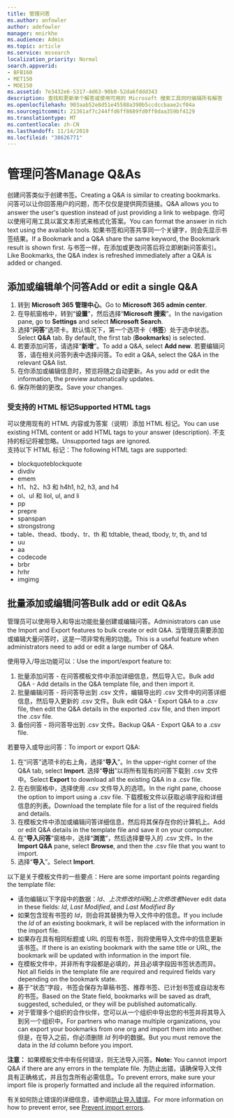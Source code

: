 ```yaml
---
title: 管理问答
ms.author: anfowler
author: adefowler
manager: mnirkhe
ms.audience: Admin
ms.topic: article
ms.service: mssearch
localization_priority: Normal
search.appverid:
- BFB160
- MET150
- MOE150
ms.assetid: 7e3432e6-5317-4d63-90b0-52da6fddd343
description: 查找和更新单个解答或使用可用的 Microsoft 搜索工具同时编辑所有解答
ms.openlocfilehash: 903aab52e8d51e45588a390b5ccdccbaae2cf04a
ms.sourcegitcommit: 21361af7c244ffd6ff8689fd0ff0daa359bf4129
ms.translationtype: MT
ms.contentlocale: zh-CN
ms.lasthandoff: 11/14/2019
ms.locfileid: "38626771"
---
```

# <a name="manage-qas"></a><span data-ttu-id="2dcca-103">管理问答</span><span class="sxs-lookup"><span data-stu-id="2dcca-103">Manage Q&As</span></span>

<span data-ttu-id="2dcca-104">创建问答类似于创建书签。</span><span class="sxs-lookup"><span data-stu-id="2dcca-104">Creating a Q&A is similar to creating bookmarks.</span></span> <span data-ttu-id="2dcca-105">问答可以让你回答用户的问题，而不仅仅是提供网页链接。</span><span class="sxs-lookup"><span data-stu-id="2dcca-105">Q&A allows you to answer the user's question instead of just providing a link to webpage.</span></span> <span data-ttu-id="2dcca-106">你可以使用可用工具以富文本形式来格式化答案。</span><span class="sxs-lookup"><span data-stu-id="2dcca-106">You can format the answer in rich text using the available tools.</span></span> <span data-ttu-id="2dcca-107">如果书签和问答共享同一个关键字，则会先显示书签结果。</span><span class="sxs-lookup"><span data-stu-id="2dcca-107">If a Bookmark and a Q&A share the same keyword, the Bookmark result is shown first.</span></span> <span data-ttu-id="2dcca-108">与书签一样，在添加或更改问答后将立即刷新问答索引。</span><span class="sxs-lookup"><span data-stu-id="2dcca-108">Like Bookmarks, the Q&A index is refreshed immediately after a Q&A is added or changed.</span></span> 

## <a name="add-or-edit-a-single-qa"></a><span data-ttu-id="2dcca-109">添加或编辑单个问答</span><span class="sxs-lookup"><span data-stu-id="2dcca-109">Add or edit a single Q&A</span></span>
1. <span data-ttu-id="2dcca-110">转到 **Microsoft 365 管理中心**。</span><span class="sxs-lookup"><span data-stu-id="2dcca-110">Go to **Microsoft 365 admin center**.</span></span>
1. <span data-ttu-id="2dcca-111">在导航窗格中，转到“**设置**”，然后选择“**Microsoft 搜索**”。</span><span class="sxs-lookup"><span data-stu-id="2dcca-111">In the navigation pane, go to **Settings** and select **Microsoft Search**.</span></span>
1. <span data-ttu-id="2dcca-112">选择“**问答**”选项卡。默认情况下，第一个选项卡（**书签**）处于选中状态。</span><span class="sxs-lookup"><span data-stu-id="2dcca-112">Select **Q&A** tab. By default, the first tab (**Bookmarks**) is selected.</span></span>
1. <span data-ttu-id="2dcca-113">若要添加问答，请选择“**新增**”。</span><span class="sxs-lookup"><span data-stu-id="2dcca-113">To add a Q&A, select **Add new**.</span></span>
<span data-ttu-id="2dcca-114">若要编辑问答，请在相关问答列表中选择问答。</span><span class="sxs-lookup"><span data-stu-id="2dcca-114">To edit a Q&A, select the Q&A in the relevant Q&A list.</span></span>
1. <span data-ttu-id="2dcca-115">在你添加或编辑信息时，预览将随之自动更新。</span><span class="sxs-lookup"><span data-stu-id="2dcca-115">As you add or edit the information, the preview automatically updates.</span></span>
1. <span data-ttu-id="2dcca-116">保存所做的更改。</span><span class="sxs-lookup"><span data-stu-id="2dcca-116">Save your changes.</span></span>

### <a name="supported-html-tags"></a><span data-ttu-id="2dcca-117">受支持的 HTML 标记</span><span class="sxs-lookup"><span data-stu-id="2dcca-117">Supported HTML tags</span></span>
<span data-ttu-id="2dcca-118">可以使用现有的 HTML 内容或为答案（说明）添加 HTML 标记。</span><span class="sxs-lookup"><span data-stu-id="2dcca-118">You can use existing HTML content or add HTML tags to your answer (description).</span></span> <span data-ttu-id="2dcca-119">不支持的标记将被忽略。</span><span class="sxs-lookup"><span data-stu-id="2dcca-119">Unsupported tags are ignored.</span></span>  
<span data-ttu-id="2dcca-120">支持以下 HTML 标记：</span><span class="sxs-lookup"><span data-stu-id="2dcca-120">The following HTML tags are supported:</span></span>
- <span data-ttu-id="2dcca-121">blockquote</span><span class="sxs-lookup"><span data-stu-id="2dcca-121">blockquote</span></span>
- <span data-ttu-id="2dcca-122">div</span><span class="sxs-lookup"><span data-stu-id="2dcca-122">div</span></span>
- <span data-ttu-id="2dcca-123">em</span><span class="sxs-lookup"><span data-stu-id="2dcca-123">em</span></span>
- <span data-ttu-id="2dcca-124">h1、h2、h3 和 h4</span><span class="sxs-lookup"><span data-stu-id="2dcca-124">h1, h2, h3, and h4</span></span>
- <span data-ttu-id="2dcca-125">ol、ul 和 li</span><span class="sxs-lookup"><span data-stu-id="2dcca-125">ol, ul, and li</span></span>
- <span data-ttu-id="2dcca-126">p</span><span class="sxs-lookup"><span data-stu-id="2dcca-126">p</span></span>
- <span data-ttu-id="2dcca-127">pre</span><span class="sxs-lookup"><span data-stu-id="2dcca-127">pre</span></span>
- <span data-ttu-id="2dcca-128">span</span><span class="sxs-lookup"><span data-stu-id="2dcca-128">span</span></span>
- <span data-ttu-id="2dcca-129">strong</span><span class="sxs-lookup"><span data-stu-id="2dcca-129">strong</span></span>
- <span data-ttu-id="2dcca-130">table、thead、tbody、tr、th 和 td</span><span class="sxs-lookup"><span data-stu-id="2dcca-130">table, thead, tbody, tr, th, and td</span></span>
- <span data-ttu-id="2dcca-131">u</span><span class="sxs-lookup"><span data-stu-id="2dcca-131">u</span></span>
- <span data-ttu-id="2dcca-132">a</span><span class="sxs-lookup"><span data-stu-id="2dcca-132">a</span></span>
- <span data-ttu-id="2dcca-133">code</span><span class="sxs-lookup"><span data-stu-id="2dcca-133">code</span></span>
- <span data-ttu-id="2dcca-134">br</span><span class="sxs-lookup"><span data-stu-id="2dcca-134">br</span></span>
- <span data-ttu-id="2dcca-135">hr</span><span class="sxs-lookup"><span data-stu-id="2dcca-135">hr</span></span>
- <span data-ttu-id="2dcca-136">img</span><span class="sxs-lookup"><span data-stu-id="2dcca-136">img</span></span>

## <a name="bulk-add-or-edit-qas"></a><span data-ttu-id="2dcca-137">批量添加或编辑问答</span><span class="sxs-lookup"><span data-stu-id="2dcca-137">Bulk add or edit Q&As</span></span>
<span data-ttu-id="2dcca-138">管理员可以使用导入和导出功能批量创建或编辑问答。</span><span class="sxs-lookup"><span data-stu-id="2dcca-138">Administrators can use the Import and Export features to bulk create or edit Q&A.</span></span> <span data-ttu-id="2dcca-139">当管理员需要添加或编辑大量问答时，这是一项非常有用的功能。</span><span class="sxs-lookup"><span data-stu-id="2dcca-139">This is a useful feature when administrators need to add or edit a large number of Q&A.</span></span> 

<span data-ttu-id="2dcca-140">使用导入/导出功能可以：</span><span class="sxs-lookup"><span data-stu-id="2dcca-140">Use the import/export feature to:</span></span>
1. <span data-ttu-id="2dcca-141">批量添加问答 - 在问答模板文件中添加详细信息，然后导入它。</span><span class="sxs-lookup"><span data-stu-id="2dcca-141">Bulk add Q&A - Add details in the Q&A template file, and then import it.</span></span>
1. <span data-ttu-id="2dcca-142">批量编辑问答 - 将问答导出到 .csv 文件，编辑导出的 .csv 文件中的问答详细信息，然后导入更新的 .csv 文件。</span><span class="sxs-lookup"><span data-stu-id="2dcca-142">Bulk edit Q&A - Export Q&A to a .csv file, then edit the Q&A details in the exported .csv file, and then import the .csv file.</span></span>
1. <span data-ttu-id="2dcca-143">备份问答 - 将问答导出到 .csv 文件。</span><span class="sxs-lookup"><span data-stu-id="2dcca-143">Backup Q&A - Export Q&A to a .csv file.</span></span>

<span data-ttu-id="2dcca-144">若要导入或导出问答：</span><span class="sxs-lookup"><span data-stu-id="2dcca-144">To import or export Q&A:</span></span>
1. <span data-ttu-id="2dcca-145">在“问答”选项卡的右上角，选择“**导入**”。</span><span class="sxs-lookup"><span data-stu-id="2dcca-145">In the upper-right corner of the Q&A tab, select **Import**.</span></span> <span data-ttu-id="2dcca-146">选择“**导出**”以将所有现有的问答下载到 .csv 文件中。</span><span class="sxs-lookup"><span data-stu-id="2dcca-146">Select **Export** to download all the existing Q&A in a .csv file.</span></span>
1. <span data-ttu-id="2dcca-147">在右侧窗格中，选择使用 .csv 文件导入的选项。</span><span class="sxs-lookup"><span data-stu-id="2dcca-147">In the right pane, choose the option to import using a .csv file.</span></span>
<span data-ttu-id="2dcca-148">下载模板文件以获取必填字段和详细信息的列表。</span><span class="sxs-lookup"><span data-stu-id="2dcca-148">Download the template file for a list of the required fields and details.</span></span> 
1. <span data-ttu-id="2dcca-149">在模板文件中添加或编辑问答详细信息，然后将其保存在你的计算机上。</span><span class="sxs-lookup"><span data-stu-id="2dcca-149">Add or edit Q&A details in the template file and save it on your computer.</span></span> 
1. <span data-ttu-id="2dcca-150">在“**导入问答**”窗格中，选择“**浏览**”，然后选择要导入的 .csv 文件。</span><span class="sxs-lookup"><span data-stu-id="2dcca-150">In the **Import Q&A** pane, select **Browse**, and then the .csv file that you want to import.</span></span>
1. <span data-ttu-id="2dcca-151">选择“**导入**”。</span><span class="sxs-lookup"><span data-stu-id="2dcca-151">Select **Import**.</span></span>

<span data-ttu-id="2dcca-152">以下是关于模板文件的一些要点：</span><span class="sxs-lookup"><span data-stu-id="2dcca-152">Here are some important points regarding the template file:</span></span>
- <span data-ttu-id="2dcca-153">请勿编辑以下字段中的数据：*Id*、*上次修改时间*和*上次修改者*</span><span class="sxs-lookup"><span data-stu-id="2dcca-153">Never edit data in these fields: *Id*, *Last Modified*, and *Last Modified By*</span></span>
- <span data-ttu-id="2dcca-154">如果包含现有书签的 *Id*，则会将其替换为导入文件中的信息。</span><span class="sxs-lookup"><span data-stu-id="2dcca-154">If you include the *Id* of an existing bookmark, it will be replaced with the information in the import file.</span></span>
- <span data-ttu-id="2dcca-155">如果存在具有相同标题或 URL 的现有书签，则将使用导入文件中的信息更新该书签。</span><span class="sxs-lookup"><span data-stu-id="2dcca-155">If there is an existing bookmark with the same title or URL, the bookmark will be updated with information in the import file.</span></span>
- <span data-ttu-id="2dcca-156">在模板文件中，并非所有字段都是必填的，并且必填字段因书签状态而异。</span><span class="sxs-lookup"><span data-stu-id="2dcca-156">Not all fields in the template file are required and required fields vary depending on the bookmark state.</span></span>
- <span data-ttu-id="2dcca-157">基于“状态”字段，书签会保存为草稿书签、推荐书签、已计划书签或自动发布的书签。</span><span class="sxs-lookup"><span data-stu-id="2dcca-157">Based on the State field, bookmarks will be saved as draft, suggested, scheduled, or they will be published automatically.</span></span>
- <span data-ttu-id="2dcca-158">对于管理多个组织的合作伙伴，您可以从一个组织中导出您的书签并将其导入到另一个组织中。</span><span class="sxs-lookup"><span data-stu-id="2dcca-158">For partners who manage multiple organizations, you can export your bookmarks from one org and import them into another.</span></span> <span data-ttu-id="2dcca-159">但是，在导入之前，你必须删除 *Id* 列中的数据。</span><span class="sxs-lookup"><span data-stu-id="2dcca-159">But you must remove the data in the *Id* column before you import.</span></span>

<span data-ttu-id="2dcca-160">**注意：** 如果模板文件中有任何错误，则无法导入问答。</span><span class="sxs-lookup"><span data-stu-id="2dcca-160">**Note:** You cannot import Q&A if there are any errors in the template file.</span></span> <span data-ttu-id="2dcca-161">为防止出错，请确保导入文件具有正确格式，并且包含所有必需信息。</span><span class="sxs-lookup"><span data-stu-id="2dcca-161">To prevent errors, make sure your import file is properly formatted and include all the required information.</span></span> 

<span data-ttu-id="2dcca-162">有关如何防止错误的详细信息，请参阅[防止导入错误](manage-bookmarks.md#prevent-import-errors)。</span><span class="sxs-lookup"><span data-stu-id="2dcca-162">For more information on how to prevent error, see [Prevent import errors](manage-bookmarks.md#prevent-import-errors).</span></span>